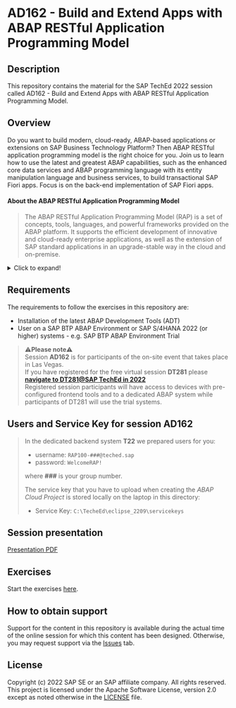 # AD162 - Build and Extend Apps with ABAP RESTful Application Programming Model

## Description

This repository contains the material for the SAP TechEd 2022 session called AD162 - Build and Extend Apps with ABAP RESTful Application Programming Model.  

## Overview

Do you want to build modern, cloud-ready, ABAP-based applications or extensions on SAP Business Technology Platform? Then ABAP RESTful application programming model is the right choice for you. Join us to learn how to use the latest and greatest ABAP capabilities, such as the enhanced core data services and ABAP programming language with its entity manipulation language and business services, to build transactional SAP Fiori apps. Focus is on the back-end implementation of SAP Fiori apps.

#### About the ABAP RESTful Application Programming Model
  > The ABAP RESTful Application Programming Model (RAP) is a set of concepts, tools, languages, and powerful frameworks provided on the ABAP platform. It supports the efficient development of innovative and cloud-ready enterprise applications, as well as the extension of SAP standard applications in an upgrade-stable way in the cloud and on-premise.

<details>
<summary>Click to expand!</summary>

> RAP is an enabler for improving the user experience and innovating business processes in ABAP-based SAP solutions by leveraging SAP Fiori, SAP HANA, and the cloud. 
> It is a long-term strategic solution for ABAP development on SAP’s flagship product SAP S/4HANA, in the cloud and on-premise (as of release 1909), as well as on the SAP BTP ABAP Environment.

>
> The illustration below shows the high-level end-to-end development stack when working with RAP.  
> 
> ![RAP Big Picture](images/rap_bigpicture.png)
> 
> **Read more**: [Modern ABAP Development with the ABAP RESTful Application Programming Model (RAP)](https://community.sap.com/topics/abap/rap)

</details>

## Requirements

The requirements to follow the exercises in this repository are:
- Installation of the latest ABAP Development Tools (ADT) 
- User on a SAP BTP ABAP Environment or SAP S/4HANA 2022 (or higher) systems - e.g. SAP BTP ABAP Environment Trial

> ⚠**Please note**⚠   
> Session **AD162** is for participants of the on-site event that takes place in Las Vegas.   
> If you have registered for the free virtual session **DT281** please [**navigate to DT281@SAP TechEd in 2022**](https://github.com/SAP-samples/teched2022-DT281/blob/main/README.md)  
> Registered session participants will have access to devices with pre-configured frontend tools and to a dedicated ABAP system while participants of DT281 will use the trial systems.

## Users and Service Key for session AD162

> In the dedicated backend system **T22** we prepared users for you:
> 
> - username:  `RAP100-###@teched.sap`   
> - password:  `WelcomeRAP!`      
> 
> where **###** is your group number.   
> 
> The service key that you have to upload when creating the *ABAP Cloud Project* is stored locally on the laptop in this directory:
>    
> - Service Key: `C:\TecheEd\eclipse_2209\servicekeys`      
>   

## Session presentation

[Presentation PDF](sources/AD162_RAP@SAP_TechEd_2022.pdf)

## Exercises

Start the exercises [here](https://github.com/SAP-samples/abap-platform-rap-workshops/tree/main/rap1xx/rap100#exercises).


## How to obtain support

Support for the content in this repository is available during the actual time of the online session for which this content has been designed. Otherwise, you may request support via the [Issues](../../issues) tab.

## License
Copyright (c) 2022 SAP SE or an SAP affiliate company. All rights reserved. This project is licensed under the Apache Software License, version 2.0 except as noted otherwise in the [LICENSE](LICENSES/Apache-2.0.txt) file.
